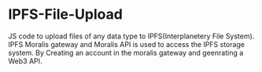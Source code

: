 # IPFS-File-Upload
JS code to upload files of any data type to IPFS(Interplanetery File System). 
IPFS Moralis gateway and Moralis API is used to access the IPFS storage system.
By Creating an account in the moralis gateway and geenrating a Web3 API.
